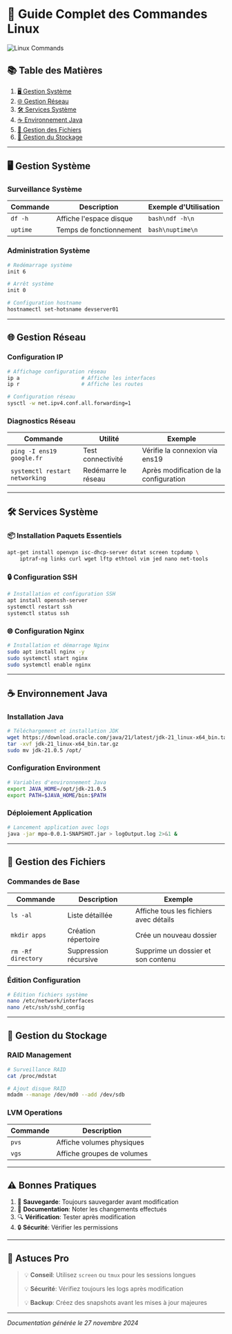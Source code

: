 # 🐧 Guide Complet des Commandes Linux

![Linux Commands](https://raw.githubusercontent.com/lipis/flag-icons/main/assets/docs/img/linux.svg)

## 📚 Table des Matières

1. [🖥️ Gestion Système](#gestion-système)
2. [🌐 Gestion Réseau](#gestion-réseau)
3. [🛠️ Services Système](#services-système)
4. [☕ Environnement Java](#environnement-java)
5. [📁 Gestion des Fichiers](#gestion-des-fichiers)
6. [💾 Gestion du Stockage](#gestion-du-stockage)

---

## 🖥️ Gestion Système

### Surveillance Système

| Commande | Description | Exemple d'Utilisation |
|----------|-------------|----------------------|
| `df -h` | Affiche l'espace disque | ```bash\ndf -h\n``` |
| `uptime` | Temps de fonctionnement | ```bash\nuptime\n``` |

### Administration Système

```bash
# Redémarrage système
init 6

# Arrêt système
init 0

# Configuration hostname
hostnamectl set-hotsname devserver01
```

---

## 🌐 Gestion Réseau

### Configuration IP

```bash
# Affichage configuration réseau
ip a                    # Affiche les interfaces
ip r                    # Affiche les routes

# Configuration réseau
sysctl -w net.ipv4.conf.all.forwarding=1
```

### Diagnostics Réseau

| Commande | Utilité | Exemple |
|----------|---------|---------|
| `ping -I ens19 google.fr` | Test connectivité | Vérifie la connexion via ens19 |
| `systemctl restart networking` | Redémarre le réseau | Après modification de la configuration |

---

## 🛠️ Services Système

### 📦 Installation Paquets Essentiels

```bash
apt-get install openvpn isc-dhcp-server dstat screen tcpdump \
    iptraf-ng links curl wget lftp ethtool vim jed nano net-tools
```

### 🔒 Configuration SSH

```bash
# Installation et configuration SSH
apt install openssh-server
systemctl restart ssh
systemctl status ssh
```

### 🌐 Configuration Nginx

```bash
# Installation et démarrage Nginx
sudo apt install nginx -y
sudo systemctl start nginx
sudo systemctl enable nginx
```

---

## ☕ Environnement Java

### Installation Java

```bash
# Téléchargement et installation JDK
wget https://download.oracle.com/java/21/latest/jdk-21_linux-x64_bin.tar.gz
tar -xvf jdk-21_linux-x64_bin.tar.gz
sudo mv jdk-21.0.5 /opt/
```

### Configuration Environment

```bash
# Variables d'environnement Java
export JAVA_HOME=/opt/jdk-21.0.5
export PATH=$JAVA_HOME/bin:$PATH
```

### Déploiement Application

```bash
# Lancement application avec logs
java -jar mpo-0.0.1-SNAPSHOT.jar > logOutput.log 2>&1 &
```

---

## 📁 Gestion des Fichiers

### Commandes de Base

| Commande | Description | Exemple |
|----------|-------------|---------|
| `ls -al` | Liste détaillée | Affiche tous les fichiers avec détails |
| `mkdir apps` | Création répertoire | Crée un nouveau dossier |
| `rm -Rf directory` | Suppression récursive | Supprime un dossier et son contenu |

### Édition Configuration

```bash
# Édition fichiers système
nano /etc/network/interfaces
nano /etc/ssh/sshd_config
```

---

## 💾 Gestion du Stockage

### RAID Management

```bash
# Surveillance RAID
cat /proc/mdstat

# Ajout disque RAID
mdadm --manage /dev/md0 --add /dev/sdb
```

### LVM Operations

| Commande | Description |
|----------|-------------|
| `pvs` | Affiche volumes physiques |
| `vgs` | Affiche groupes de volumes |

---

## ⚠️ Bonnes Pratiques

1. 💾 **Sauvegarde**: Toujours sauvegarder avant modification
2. 📝 **Documentation**: Noter les changements effectués
3. 🔍 **Vérification**: Tester après modification
4. 🔒 **Sécurité**: Vérifier les permissions

---

## 🔧 Astuces Pro

> 💡 **Conseil**: Utilisez `screen` ou `tmux` pour les sessions longues
>
> 💡 **Sécurité**: Vérifiez toujours les logs après modification
>
> 💡 **Backup**: Créez des snapshots avant les mises à jour majeures

---

*Documentation générée le 27 novembre 2024*

